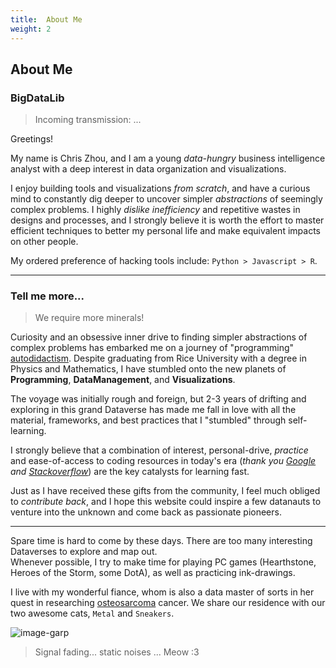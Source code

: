 ```yaml
---
title:  About Me
weight: 2
---
```


## About Me

### BigDataLib
>   Incoming transmission: ...

Greetings!

My name is Chris Zhou, and I am a young *data-hungry* business intelligence analyst with a deep interest in data 
organization and visualizations.

I enjoy building tools and visualizations *from scratch*, and have a curious mind to constantly dig deeper to uncover 
simpler *abstractions* of seemingly complex problems.  I highly *dislike inefficiency* and repetitive wastes in designs 
and processes, and I strongly believe it is worth the effort to master efficient techniques to better my personal life
and make equivalent impacts on other people.

My ordered preference of hacking tools include: `Python > Javascript > R`.

------

### Tell me more...
>   We require more minerals!

Curiosity and an obsessive inner drive to finding simpler abstractions of complex problems has embarked me on a journey
of "programming" [autodidactism][].  Despite graduating from Rice University with a degree in Physics and Mathematics, 
I have stumbled onto the new planets of **Programming**, **DataManagement**, and **Visualizations**.

The voyage was initially rough and foreign, but 2-3 years of drifting and exploring in this grand Dataverse has made
me fall in love with all the material, frameworks, and best practices that I "stumbled" through self-learning.

I strongly believe that a combination of interest, personal-drive, *practice* and ease-of-access to coding 
resources in today's era (*thank you [Google][] and [Stackoverflow][]*) are the key catalysts for learning fast.

Just as I have received these gifts from the community, I feel much obliged to *contribute back*, and I hope this 
website could inspire a few datanauts to venture into the unknown and come back as passionate pioneers. 

------

Spare time is hard to come by these days.  There are too many interesting Dataverses to explore and map out.  
Whenever possible, I try to make time for playing PC games (Hearthstone, Heroes of the Storm, some DotA), as well as 
practicing ink-drawings.

I live with my wonderful fiance, whom is also a data master of sorts in her quest in researching [osteosarcoma][] 
cancer.  We share our residence with our two awesome cats, `Metal` and `Sneakers`.

![image-garp][]

>   Signal fading...   static noises ...  Meow :3

<!-- links -->
[autodidactism]: http://en.wikipedia.org/wiki/Autodidacticism
[osteosarcoma]: http://en.wikipedia.org/wiki/Osteosarcoma
[Google]: https://www.google.com/
[Stackoverflow]: http://stackoverflow.com/


<!-- image links-->
[image-garp]: http://www.garp.org/img/garp_logo.png
